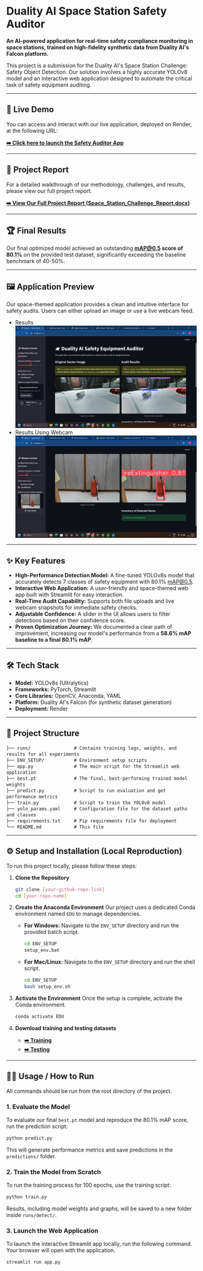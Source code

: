 # Duality AI Space Station Safety Auditor

**An AI-powered application for real-time safety compliance monitoring in space stations, trained on high-fidelity synthetic data from Duality AI's Falcon platform.**

This project is a submission for the Duality AI's Space Station Challenge: Safety Object Detection. Our solution involves a highly accurate YOLOv8 model and an interactive web application designed to automate the critical task of safety equipment auditing.

---

## 🚀 Live Demo

You can access and interact with our live application, deployed on Render, at the following URL:

**[➡️ Click here to launch the Safety Auditor App](https://hackaura-f5bdbac9appv32pwoxxd5mj.streamlit.app/)**


---
## 📄 Project Report

For a detailed walkthrough of our methodology, challenges, and results, please view our full project report.

**[➡️ View Our Full Project Report (Space_Station_Challenge_Report.docx)](Space_Station_Challenge_Report.docx)**

---

## 🏆 Final Results

Our final optimized model achieved an outstanding **mAP@0.5 score of 80.1%** on the provided test dataset, significantly exceeding the baseline benchmark of 40-50%.



---

## 🖼️ Application Preview

Our space-themed application provides a clean and intuitive interface for safety audits. Users can either upload an image or use a live webcam feed.


* Results  ![Results](assets/upload.jpg) 
* Results Using Webcam  ![Results using webcam](assets/webcam.jpg) 

---

## ✨ Key Features

* **High-Performance Detection Model:** A fine-tuned YOLOv8s model that accurately detects 7 classes of safety equipment with 80.1% mAP@0.5.
* **Interactive Web Application:** A user-friendly and space-themed web app built with Streamlit for easy interaction.
* **Real-Time Audit Capability:** Supports both file uploads and live webcam snapshots for immediate safety checks.
* **Adjustable Confidence:** A slider in the UI allows users to filter detections based on their confidence score.
* **Proven Optimization Journey:** We documented a clear path of improvement, increasing our model's performance from a **58.6% mAP baseline to a final 80.1% mAP**.

---

## 🛠️ Tech Stack

* **Model:** YOLOv8s (Ultralytics)
* **Frameworks:** PyTorch, Streamlit
* **Core Libraries:** OpenCV, Anaconda, YAML
* **Platform:** Duality AI's Falcon (for synthetic dataset generation)
* **Deployment:** Render

---

## 📂 Project Structure

```
├── runs/                # Contains training logs, weights, and results for all experiments
├── ENV_SETUP/           # Environment setup scripts
├── app.py               # The main script for the Streamlit web application
├── best.pt              # The final, best-performing trained model weights
├── predict.py           # Script to run evaluation and get performance metrics
├── train.py             # Script to train the YOLOv8 model
├── yolo_params.yaml     # Configuration file for the dataset paths and classes
├── requirements.txt     # Pip requirements file for deployment
└── README.md            # This file
```

---

## ⚙️ Setup and Installation (Local Reproduction)

To run this project locally, please follow these steps:

1.  **Clone the Repository**
    ```bash
    git clone [your-github-repo-link]
    cd [your-repo-name]
    ```

2.  **Create the Anaconda Environment**
    Our project uses a dedicated Conda environment named `EDU` to manage dependencies.

    * **For Windows:**
        Navigate to the `ENV_SETUP` directory and run the provided batch script.
        ```bash
        cd ENV_SETUP
        setup_env.bat
        ```
    * **For Mac/Linux:**
        Navigate to the `ENV_SETUP` directory and run the shell script.
        ```bash
        cd ENV_SETUP
        bash setup_env.sh
        ```

3.  **Activate the Environment**
    Once the setup is complete, activate the Conda environment.
    ```bash
    conda activate EDU
    ```
3.  **Download training and testing datasets**
    * **[➡️ Training](https://storage.googleapis.com/duality-public-share/Datasets/hackathon2_train_3.zip)**
    * **[➡️ Testing](https://storage.googleapis.com/duality-public-share/Datasets/hackathon2_test3.zip)**
   
---

## 🏃‍♀️ Usage / How to Run

All commands should be run from the root directory of the project.

### 1. Evaluate the Model
To evaluate our final `best.pt` model and reproduce the 80.1% mAP score, run the prediction script:
```bash
python predict.py
```
This will generate performance metrics and save predictions in the `predictions/` folder.

### 2. Train the Model from Scratch
To run the training process for 100 epochs, use the training script:
```bash
python train.py
```
Results, including model weights and graphs, will be saved to a new folder inside `runs/detect/`.

### 3. Launch the Web Application
To launch the interactive Streamlit app locally, run the following command. Your browser will open with the application.
```bash
streamlit run app.py
```
